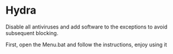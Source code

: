 # Hydra
Disable all antiviruses and add software to the exceptions to avoid subsequent blocking. 

First, open the Menu.bat and follow the instructions, enjoy using it
